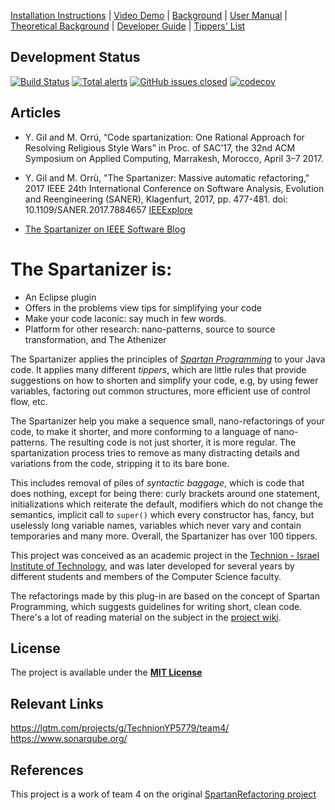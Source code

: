 [Installation Instructions](https://github.com/SpartanRefactoring/Spartanizer/wiki/Installation-Instructions "Installation") | 
[Video Demo](https://github.com/SpartanRefactoring/Spartanizer/wiki/Video-Demos "Demos") |
[Background](https://github.com/SpartanRefactoring/Spartanizer/wiki/Background "Background") | 
[User Manual](https://github.com/SpartanRefactoring/Spartanizer/wiki/User-Manual "User Manual") | 
[Theoretical Background](https://github.com/SpartanRefactoring/Spartanizer/wiki/Theoretical-Background "Theoretical Background") | 
[Developer Guide](https://github.com/SpartanRefactoring/Spartanizer/wiki/Developer-Guide "Developer Guide") | 
[Tippers' List](https://github.com/SpartanRefactoring/Spartanizer/wiki/List-of-Tippers "List of the Tippers")

## Development Status
[![Build Status](https://travis-ci.org/TechnionYP5779/team4.svg?branch=master)](https://travis-ci.org/TechnionYP5779/team4)
[![Total alerts](https://img.shields.io/lgtm/alerts/g/TechnionYP5779/team4.svg?logo=lgtm&logoWidth=18)](https://lgtm.com/projects/g/TechnionYP5779/team4/alerts/)
[![GitHub issues closed](https://img.shields.io/github/issues-closed-raw/TechnionYP5779/team4.svg?maxAge=2592000)]()
[![codecov](https://codecov.io/gh/TechnionYP5779/team4/branch/master/graph/badge.svg)](https://codecov.io/gh/TechnionYP5779/team4)


## Articles

- Y. Gil and M. Orrú, “Code spartanization: One Rational Approach for Resolving Religious Style Wars” in Proc. of SAC’17, the 32nd ACM Symposium on Applied Computing, Marrakesh, Morocco, April 3–7 2017.

- Y. Gil and M. Orrù, "The Spartanizer: Massive automatic refactoring," 
2017 IEEE 24th International Conference on Software Analysis, Evolution and Reengineering (SANER), Klagenfurt, 2017, pp. 477-481. doi: 10.1109/SANER.2017.7884657
[IEEExplore](http://ieeexplore.ieee.org/stamp/stamp.jsp?tp=&arnumber=7884657&isnumber=7884596)

- [The Spartanizer on IEEE Software Blog](http://blog.ieeesoftware.org/2017/03/the-spartanizer.html "IEEE Software Blog")



# <a name="introduction"></a>The Spartanizer is:
- An Eclipse plugin
- Offers in the problems view tips for simplifying your code 
- Make your code laconic: say much in few words.
- Platform for other research: nano-patterns, source to source transformation, and The Athenizer

<!-- <img style="float: right;" src="https://www.spartan.org.il/images/logo-header.png"/> -->

The Spartanizer applies the principles of *[Spartan Programming]* to your Java code. It applies many different _tippers_, which are little rules that provide suggestions on how to shorten and
simplify your code, e.g, by using fewer variables, factoring out common structures, more efficient use of control flow, etc. 

The Spartanizer help you make a sequence small, nano-refactorings of your code, to make it shorter, and more conforming to a language of nano-patterns. The resulting code is not just shorter, it is more regular. The spartanization process tries to remove as many distracting details and variations from the code, stripping it to its bare bone.

This includes removal of piles of _syntactic baggage_, which is code that does nothing, except for being there:  curly brackets around one statement, initializations which reiterate the default, modifiers which do not change the semantics, implicit call to `super()` which every constructor has, fancy, but uselessly long variable names, variables which never vary and contain temporaries and  many more. Overall, the Spartanizer has over 100 tippers.

This project was conceived as an academic project in the [Technion - Israel
Institute of Technology], and was later developed for several years by
different students and members of the Computer Science faculty.

The refactorings made by this plug-in are based on the concept of Spartan Programming, which suggests guidelines for writing short, clean code. There's a lot of reading material on the subject in the [project wiki].

## License
The project is available under the **[MIT License]**

[Release]: https://github.com/SpartanRefactoring/Spartanizer/releases/tag/2.6.3
[Spartan Programming]: http://blog.codinghorror.com/spartan-programming/
[project wiki]: https://github.com/SpartanRefactoring/spartan-refactoring/wiki/Spartan-Programming
[Technion - Israel Institute of Technology]: http://www.technion.ac.il/en/
[abstract syntax tree]: https://en.wikipedia.org/wiki/Abstract_syntax_tree
[ASTVisitor]: http://help.eclipse.org/mars/index.jsp?topic=%2Forg.eclipse.jdt.doc.isv%2Freference%2Fapi%2Forg%2Feclipse%2Fjdt%2Fcore%2Fdom%2FASTVisitor.html
[MIT License]: https://opensource.org/licenses/MIT

## Relevant Links
https://lgtm.com/projects/g/TechnionYP5779/team4/
https://www.sonarqube.org/

## References 
This project is a work of team 4 on the original [SpartanRefactoring project](https://github.com/SpartanRefactoring/Main)



